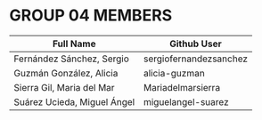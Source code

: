 # GROUP 04 MEMBERS 

| Full Name                       | Github User            |    
| ------------------------------- | ---------------------- |     
| Fernández Sánchez, Sergio       | sergiofernandezsanchez |         
| Guzmán González, Alicia         | alicia-guzman          | 
| Sierra Gil, Maria del Mar       | Mariadelmarsierra      | 
| Suárez Ucieda, Miguel Ángel     | miguelangel-suarez     | 

